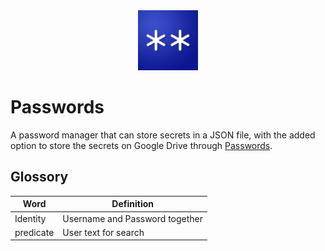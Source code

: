
<div align="center">
    <img src="art/logo.png" width="96">
</div>

# Passwords

A password manager that can store secrets in a JSON file, with the added option to store the secrets on Google Drive through [Passwords](http://passwords.rezero.ir/).

## Glossory

| Word      | Definition                     |
| --------- | ------------------------------ |
| Identity  | Username and Password together |
| predicate | User text for search           |
